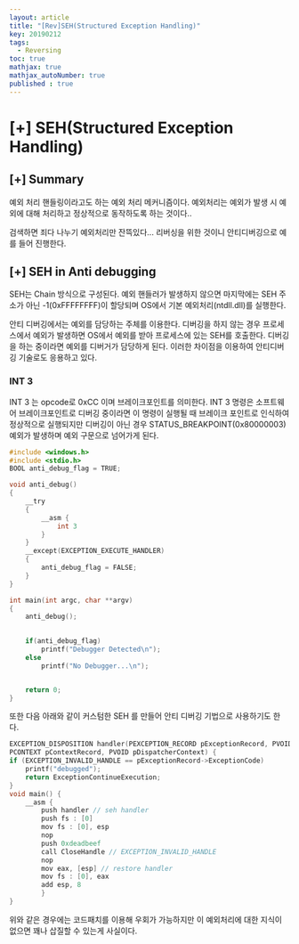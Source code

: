 ```yaml
---
layout: article
title: "[Rev]SEH(Structured Exception Handling)"
key: 20190212
tags:
  - Reversing
toc: true
mathjax: true
mathjax_autoNumber: true
published : true
---
```


# [+] SEH(Structured Exception Handling)

<!--more-->

## [+] Summary

예외 처리 핸들링이라고도 하는 예외 처리 메커니즘이다.
예외처리는 예외가 발생 시 예외에 대해 처리하고 정상적으로 동작하도록 하는 것이다..

검색하면 죄다 나누기 예외처리만 잔뜩있다... 리버싱을 위한 것이니 안티디버깅으로 예를 들어 진행한다.

## [+] SEH in Anti debugging

SEH는 Chain 방식으로 구성된다. 예외 핸들러가 발생하지 않으면 마지막에는 SEH 주소가 아닌 -1(0xFFFFFFFF)이 할당되며 OS에서 기본 예외처리(ntdll.dll)를 실행한다.

안티 디버깅에서는 예외를 담당하는 주체를 이용한다. 디버깅을 하지 않는 경우 프로세스에서 예외가 발생하면 OS에서 예외를 받아 프로세스에 있는 SEH를 호출한다. 디버깅을 하는 중이라면 예외를 디버거가 담당하게 된다. 이러한 차이점을 이용하여 안티디버깅 기술로도 응용하고 있다.

### INT 3

INT 3 는 opcode로 0xCC 이며 브레이크포인트를 의미한다. INT 3 명령은 소프트웨어 브레이크포인트로 디버깅 중이라면 이 명령이 실행될 때 브레이크 포인트로 인식하여 정상적으로 실행되지만 디버깅이 아닌 경우 STATUS_BREAKPOINT(0x80000003) 예외가 발생하며 예외 구문으로 넘어가게 된다.

```c
#include <windows.h>
#include <stdio.h>
BOOL anti_debug_flag = TRUE;

void anti_debug()
{
	__try
	{
		__asm { 
			int 3
		}
	}
	__except(EXCEPTION_EXECUTE_HANDLER)
	{
		anti_debug_flag = FALSE;
	}
}

int main(int argc, char **argv)
{
	anti_debug();
	

	if(anti_debug_flag)
		printf("Debugger Detected\n");
	else
		printf("No Debugger...\n");


	return 0;
}
```

또한 다음 아래와 같이 커스텀한 SEH 를 만들어 안티 디버깅 기법으로 사용하기도 한다.

```c
EXCEPTION_DISPOSITION handler(PEXCEPTION_RECORD pExceptionRecord, PVOID pEstablisherFrame,
PCONTEXT pContextRecord, PVOID pDispatcherContext) {
if (EXCEPTION_INVALID_HANDLE == pExceptionRecord->ExceptionCode)
	printf("debugged");
	return ExceptionContinueExecution;
}
void main() {
	__asm {
		push handler // seh handler
		push fs : [0]
		mov fs : [0], esp
		nop
		push 0xdeadbeef
		call CloseHandle // EXCEPTION_INVALID_HANDLE
		nop
		mov eax, [esp] // restore handler
		mov fs : [0], eax
		add esp, 8
		}
}
```

위와 같은 경우에는 코드패치를 이용해 우회가 가능하지만 이 예외처리에 대한 지식이 없으면 꽤나 삽질할 수 있는게 사실이다.
